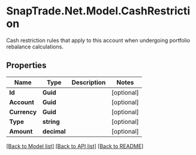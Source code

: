 # SnapTrade.Net.Model.CashRestriction
Cash restriction rules that apply to this account when undergoing portfolio rebalance calculations.

## Properties

Name | Type | Description | Notes
------------ | ------------- | ------------- | -------------
**Id** | **Guid** |  | [optional] 
**Account** | **Guid** |  | [optional] 
**Currency** | **Guid** |  | [optional] 
**Type** | **string** |  | [optional] 
**Amount** | **decimal** |  | [optional] 

[[Back to Model list]](../README.md#documentation-for-models) [[Back to API list]](../README.md#documentation-for-api-endpoints) [[Back to README]](../README.md)

